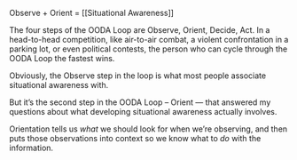 Observe + Orient = [[Situational Awareness]]

The four steps of the OODA Loop are Observe, Orient, Decide, Act. In a head-to-head competition, like air-to-air combat, a violent confrontation in a parking lot, or even political contests, the person who can cycle through the OODA Loop the fastest wins.

Obviously, the Observe step in the loop is what most people associate situational awareness with.

But it’s the second step in the OODA Loop – Orient — that answered my questions about what developing situational awareness actually involves.

Orientation tells us _what_ we should look for when we’re observing, and then puts those observations into context so we know what to _do_ with the information.
